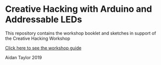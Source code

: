 # Creative Hacking with Arduino and Addressable LEDs 

This repository contains the workshop booklet and sketches in support of the Creative Hacking Workshop

[Click here to see the workshop guide](https://github.com/AidanTek/CreativeHackingWorkshop/blob/master/WorkshopBooklet.md)

Aidan Taylor 2019
